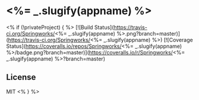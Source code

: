 # <%= _.slugify(appname) %>
<% if (!privateProject) { %>
[![Build Status](https://travis-ci.org/Springworks/<%= _.slugify(appname) %>.png?branch=master)](https://travis-ci.org/Springworks/<%= _.slugify(appname) %>)
[![Coverage Status](https://coveralls.io/repos/Springworks/<%= _.slugify(appname) %>/badge.png?branch=master)](https://coveralls.io/r/Springworks/<%= _.slugify(appname) %>?branch=master)

## License

MIT
<% } %>
